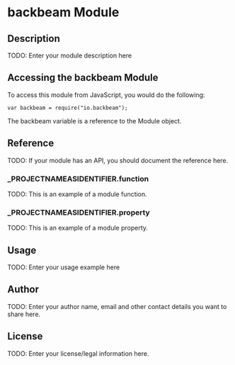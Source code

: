 # backbeam Module

## Description

TODO: Enter your module description here

## Accessing the backbeam Module

To access this module from JavaScript, you would do the following:

	var backbeam = require("io.backbeam");

The backbeam variable is a reference to the Module object.	

## Reference

TODO: If your module has an API, you should document
the reference here.

### ___PROJECTNAMEASIDENTIFIER__.function

TODO: This is an example of a module function.

### ___PROJECTNAMEASIDENTIFIER__.property

TODO: This is an example of a module property.

## Usage

TODO: Enter your usage example here

## Author

TODO: Enter your author name, email and other contact
details you want to share here. 

## License

TODO: Enter your license/legal information here.
